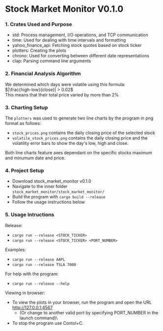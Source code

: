 # Stock Market Monitor V0.1.0

### 1. Crates Used and Purpose

- std: Process management, I/O operations, and TCP communication
- time: Used for dealing with time intervals and formatting
- yahoo_finance_api: Fetching stock quotes based on stock ticker
- plotters: Creating the plots
- chrono: Used for converting between different date representations
- clap: Parsing command line arguments

### 2. Financial Analysis Algorithm

We determined which days were volatile using this formula:\
$|\frac{high-low}{close}| > 0.02$\
This means that their total price varied by more than 2%

### 3. Charting Setup

The `plotters` was used to generate two line charts by the program in png format as follows:

- `stock_prices.png` contains the daily closing price of the selected stock
- `volatile_stock_prices.png` contains the daily closing price and the volatility error bars to show the day's low, high and close.

Both line charts feature axes dependant on the specific stocks maximum and minumum date and price.

### 4. Project Setup

- Download stock_market_monitor v0.1.0
- Navigate to the inner folder `stock_market_monitor/stock_market_monitor/`
- Build the program with `cargo build --release`
- Follow the usage instructions below

### 5. Usage Intructions

Release:

- `cargo run --release <STOCK_TICKER>`
- `cargo run --release <STOCK_TICKER> <PORT_NUMBER>`

Examples:

- `cargo run --release AAPL`
- `cargo run --release TSLA 7000`

For help with the program:

- `cargo run --release --help`

Viewing in browser:

- To view the plots in your browser, run the program and open the URL http://127.0.0.1:4567
  - (Or change to another valid port by specifying PORT_NUMBER in the launch command)\
- To stop the program use Contol+C.

